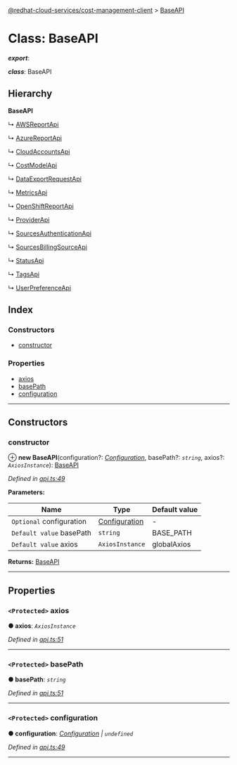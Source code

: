[@redhat-cloud-services/cost-management-client](../README.md) > [BaseAPI](../classes/baseapi.md)

# Class: BaseAPI

*__export__*: 

*__class__*: BaseAPI

## Hierarchy

**BaseAPI**

↳  [AWSReportApi](awsreportapi.md)

↳  [AzureReportApi](azurereportapi.md)

↳  [CloudAccountsApi](cloudaccountsapi.md)

↳  [CostModelApi](costmodelapi.md)

↳  [DataExportRequestApi](dataexportrequestapi.md)

↳  [MetricsApi](metricsapi.md)

↳  [OpenShiftReportApi](openshiftreportapi.md)

↳  [ProviderApi](providerapi.md)

↳  [SourcesAuthenticationApi](sourcesauthenticationapi.md)

↳  [SourcesBillingSourceApi](sourcesbillingsourceapi.md)

↳  [StatusApi](statusapi.md)

↳  [TagsApi](tagsapi.md)

↳  [UserPreferenceApi](userpreferenceapi.md)

## Index

### Constructors

* [constructor](baseapi.md#constructor)

### Properties

* [axios](baseapi.md#axios)
* [basePath](baseapi.md#basepath)
* [configuration](baseapi.md#configuration)

---

## Constructors

<a id="constructor"></a>

###  constructor

⊕ **new BaseAPI**(configuration?: *[Configuration](configuration.md)*, basePath?: *`string`*, axios?: *`AxiosInstance`*): [BaseAPI](baseapi.md)

*Defined in [api.ts:49](https://github.com/RedHatInsights/javascript-clients/blob/master/packages/cost-management/api.ts#L49)*

**Parameters:**

| Name | Type | Default value |
| ------ | ------ | ------ |
| `Optional` configuration | [Configuration](configuration.md) | - |
| `Default value` basePath | `string` |  BASE_PATH |
| `Default value` axios | `AxiosInstance` |  globalAxios |

**Returns:** [BaseAPI](baseapi.md)

___

## Properties

<a id="axios"></a>

### `<Protected>` axios

**● axios**: *`AxiosInstance`*

*Defined in [api.ts:51](https://github.com/RedHatInsights/javascript-clients/blob/master/packages/cost-management/api.ts#L51)*

___
<a id="basepath"></a>

### `<Protected>` basePath

**● basePath**: *`string`*

*Defined in [api.ts:51](https://github.com/RedHatInsights/javascript-clients/blob/master/packages/cost-management/api.ts#L51)*

___
<a id="configuration"></a>

### `<Protected>` configuration

**● configuration**: *[Configuration](configuration.md) \| `undefined`*

*Defined in [api.ts:49](https://github.com/RedHatInsights/javascript-clients/blob/master/packages/cost-management/api.ts#L49)*

___

